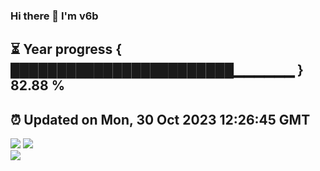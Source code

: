 ### Hi there 👋  I'm v6b  
⏳ Year progress { ████████████████████████▁▁▁▁▁▁ } 82.88 %
---
⏰ Updated on Mon, 30 Oct 2023 12:26:45 GMT
---
![](https://github-readme-stats.vercel.app/api?username=v6b&bg_color=30,e96443,904e95&title_color=fff&text_color=fff&layout=compact)
![](https://github-readme-stats.vercel.app/api/top-langs/?username=v6b&layout=compact&bg_color=30,e96443,904e95&title_color=fff&text_color=fff)  
![](https://gcore.jsdelivr.net/gh/v6b/v6b@main/assets/github-contribution-grid-snake.svg)

